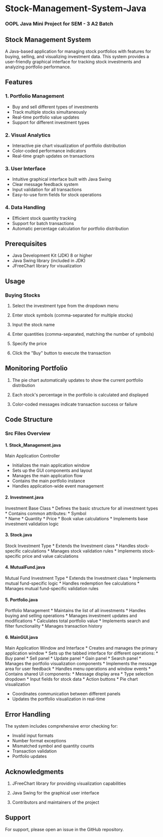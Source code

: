 # Stock-Management-System-Java
### OOPL Java Mini Project for SEM - 3 A2 Batch

## Stock Management System
A Java-based application for managing stock portfolios with features for buying, selling, and visualizing investment data. This system provides a user-friendly graphical interface for tracking stock investments and analyzing portfolio performance.

## Features

### 1. Portfolio Management
  * Buy and sell different types of investments
  * Track multiple stocks simultaneously
  * Real-time portfolio value updates
  * Support for different investment types
### 2. Visual Analytics
  * Interactive pie chart visualization of portfolio distribution
  * Color-coded performance indicators
  * Real-time graph updates on transactions
### 3. User Interface
  * Intuitive graphical interface built with Java Swing
  * Clear message feedback system
  * Input validation for all transactions
  * Easy-to-use form fields for stock operations
### 4. Data Handling
  * Efficient stock quantity tracking
  * Support for batch transactions
  * Automatic percentage calculation for portfolio distribution


## Prerequisites

  * Java Development Kit (JDK) 8 or higher
  * Java Swing library (included in JDK)
  * JFreeChart library for visualization

## Usage

### Buying Stocks

  1. Select the investment type from the dropdown menu
  
  2. Enter stock symbols (comma-separated for multiple stocks)
  
  3. Input the stock name
  
  4. Enter quantities (comma-separated, matching the number of symbols)
  
  5. Specify the price
  
  6. Click the "Buy" button to execute the transaction

## Monitoring Portfolio
  1. The pie chart automatically updates to show the current portfolio distribution
  
  2. Each stock's percentage in the portfolio is calculated and displayed
  
  3. Color-coded messages indicate transaction success or failure


## Code Structure

### Src Files Overview
#### 1. Stock_Management.java
  Main Application Controller
   * Initializes the main application window
   * Sets up the GUI components and layout
   * Manages the main application flow
   * Contains the main portfolio instance
   * Handles application-wide event management

#### 2. Investment.java

  Investment Base Class
    * Defines the basic structure for all investment types
    * Contains common attributes:
      * Symbol  
      * Name
      * Quantity
      * Price
      * Book value calculations
    * Implements base investment validation logic

#### 3. Stock.java

  Stock Investment Type
    * Extends the Investment class
    * Handles stock-specific calculations
    * Manages stock validation rules
    * Implements stock-specific price and value calculations

#### 4. MutualFund.java

  Mutual Fund Investment Type
    * Extends the Investment class
    * Implements mutual fund-specific logic
    * Handles redemption fee calculations
    * Manages mutual fund-specific validation rules

#### 5. Portfolio.java
   
  Portfolio Management
    * Maintains the list of all investments
    * Handles buying and selling operations
    * Manages investment updates and modifications
    * Calculates total portfolio value
    * Implements search and filter functionality
    * Manages transaction history

#### 6. MainGUI.java
   
  Main Application Window and Interface
    * Creates and manages the primary application window
    * Sets up the tabbed interface for different operations:
      * Buy panel
      * Sell panel
      * Update panel
      * Gain panel
      * Search panel
    * Manages the portfolio visualization components
    * Implements the message area for user feedback
    * Handles menu operations and window events
    * Contains shared UI components:
      * Message display area
      * Type selection dropdown
      * Input fields for stock data
      * Action buttons
      * Pie chart visualization
   * Coordinates communication between different panels
   * Updates the portfolio visualization in real-time

## Error Handling

  The system includes comprehensive error checking for:
  * Invalid input formats
  * Number format exceptions
  * Mismatched symbol and quantity counts
  * Transaction validation
  * Portfolio updates

## Acknowledgments

  1. JFreeChart library for providing visualization capabilities
  
  2. Java Swing for the graphical user interface
  
  3. Contributors and maintainers of the project

## Support
  For support, please open an issue in the GitHub repository.
